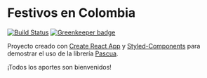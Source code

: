 # Festivos en Colombia

[![Build Status](https://travis-ci.com/archemiro/pascua.archemiro.com.svg?branch=master)](https://travis-ci.com/archemiro/pascua.archemiro.com)
[![Greenkeeper badge](https://badges.greenkeeper.io/archemiro/pascua.archemiro.com.svg)](https://greenkeeper.io/)

Proyecto creado con [Create React App](https://github.com/facebook/create-react-app) y [Styled-Components](https://www.styled-components.com/) para demostrar el uso de la librería [Pascua](https://www.npmjs.com/package/pascua).

¡Todos los aportes son bienvenidos!
